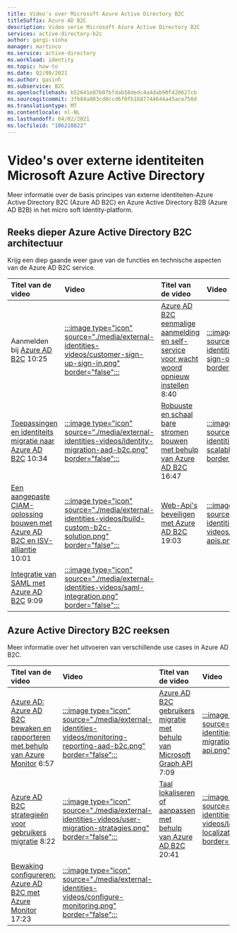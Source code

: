 ```yaml
---
title: Video's over Microsoft Azure Active Directory B2C
titleSuffix: Azure AD B2C
description: Video serie Microsoft Azure Active Directory B2C
services: active-directory-b2c
author: gargi-sinha
manager: martinco
ms.service: active-directory
ms.workload: identity
ms.topic: how-to
ms.date: 02/09/2021
ms.author: gasinh
ms.subservice: B2C
ms.openlocfilehash: b52641e87b07bfdab58dedc4a4dab90f420627cb
ms.sourcegitcommit: 3f684a803cd0ccd6f0fb1b87744644a45ace750d
ms.translationtype: MT
ms.contentlocale: nl-NL
ms.lasthandoff: 04/02/2021
ms.locfileid: "106218822"
---
```

# <a name="microsoft-azure-active-directory-external-identities-videos"></a>Video's over externe identiteiten Microsoft Azure Active Directory

Meer informatie over de basis principes van externe identiteiten-Azure Active Directory B2C (Azure AD B2C) en Azure Active Directory B2B (Azure AD B2B) in het micro soft Identity-platform.


## <a name="azure-active-directory-b2c-architecture-deep-dive-series"></a>Reeks dieper Azure Active Directory B2C architectuur

Krijg een diep gaande weer gave van de functies en technische aspecten van de Azure AD B2C service.


| Titel van de video    | Video     |  Titel van de video     | Video |
|:------|:------|:------|:------|
|Aanmelden bij [Azure AD B2C](https://www.youtube.com/watch?v=c8rN1ZaR7wk&list=PL3ZTgFEc7LyuJ8YRSGXBUVItCPnQz3YX0&index=6&t=2s) 10:25       | [:::image type="icon" source="./media/external-identities-videos/customer-sign-up-sign-in.png" border="false":::](https://www.youtube.com/watch?v=c8rN1ZaR7wk&list=PL3ZTgFEc7LyuJ8YRSGXBUVItCPnQz3YX0&index=6)  | [Azure AD B2C eenmalige aanmelding en self-service voor wacht woord opnieuw instellen](https://www.youtube.com/watch?v=kRV-7PSLK38&list=PL3ZTgFEc7LyuJ8YRSGXBUVItCPnQz3YX0&index=7) 8:40       | [:::image type="icon" source="./media/external-identities-videos/single-sign-on.png" border="false":::](https://www.youtube.com/watch?v=kRV-7PSLK38&list=PL3ZTgFEc7LyuJ8YRSGXBUVItCPnQz3YX0&index=7) |
| [Toepassingen en identiteits migratie naar Azure AD B2C](https://www.youtube.com/watch?v=Xw_YwSJmhIQ&list=PL3ZTgFEc7LyuJ8YRSGXBUVItCPnQz3YX0&index=9) 10:34       | [:::image type="icon" source="./media/external-identities-videos/identity-migration-aad-b2c.png" border="false":::](https://www.youtube.com/watch?v=Xw_YwSJmhIQ&list=PL3ZTgFEc7LyuJ8YRSGXBUVItCPnQz3YX0&index=9) | [Robuuste en schaal bare stromen bouwen met behulp van Azure AD B2C](https://www.youtube.com/watch?v=8f_Ozpw9yTs&list=PL3ZTgFEc7LyuJ8YRSGXBUVItCPnQz3YX0&index=12) 16:47       | [:::image type="icon" source="./media/external-identities-videos/b2c-scalable-flows.png" border="false":::](https://www.youtube.com/watch?v=8f_Ozpw9yTs&list=PL3ZTgFEc7LyuJ8YRSGXBUVItCPnQz3YX0&index=12) |
| [Een aangepaste CIAM-oplossing bouwen met Azure AD B2C en ISV-alliantie](https://www.youtube.com/watch?v=UZjiGDD0wa8&list=PL3ZTgFEc7LyuJ8YRSGXBUVItCPnQz3YX0&index=8) 10:01       | [:::image type="icon" source="./media/external-identities-videos/build-custom-b2c-solution.png" border="false":::](https://www.youtube.com/watch?v=UZjiGDD0wa8&list=PL3ZTgFEc7LyuJ8YRSGXBUVItCPnQz3YX0&index=8) | [Web-Api's beveiligen met Azure AD B2C](https://www.youtube.com/watch?v=wuUu71RcsIo&list=PL3ZTgFEc7LyuJ8YRSGXBUVItCPnQz3YX0&index=10) 19:03       | [:::image type="icon" source="./media/external-identities-videos/protecting-web-apis.png" border="false":::](https://www.youtube.com/watch?v=wuUu71RcsIo&list=PL3ZTgFEc7LyuJ8YRSGXBUVItCPnQz3YX0&index=10) |
| [Integratie van SAML met Azure AD B2C](https://www.youtube.com/watch?v=r2TIVBCm7v4&list=PL3ZTgFEc7LyuJ8YRSGXBUVItCPnQz3YX0&index=11) 9:09       | [:::image type="icon" source="./media/external-identities-videos/saml-integration.png" border="false":::](https://www.youtube.com/watch?v=r2TIVBCm7v4&list=PL3ZTgFEc7LyuJ8YRSGXBUVItCPnQz3YX0&index=11) |

## <a name="azure-active-directory-b2c-how-to-series"></a>Azure Active Directory B2C reeksen

Meer informatie over het uitvoeren van verschillende use cases in Azure AD B2C.

|  Titel van de video   | Video  |  Titel van de video     | Video  |
|:------|:------|:------|:------|
|[Azure AD: Azure AD B2C bewaken en rapporteren met behulp van Azure Monitor](https://www.youtube.com/watch?v=Mu9GQy-CbXI&list=PL3ZTgFEc7LyuJ8YRSGXBUVItCPnQz3YX0&index=1) 6:57       | [:::image type="icon" source="./media/external-identities-videos/monitoring-reporting-aad-b2c.png" border="false":::](https://www.youtube.com/watch?v=Mu9GQy-CbXI&list=PL3ZTgFEc7LyuJ8YRSGXBUVItCPnQz3YX0&index=1) | [Azure AD B2C gebruikers migratie met behulp van Microsoft Graph API](https://www.youtube.com/watch?v=9BRXBtkBzL4&list=PL3ZTgFEc7LyuJ8YRSGXBUVItCPnQz3YX0&index=5) 7:09       | [:::image type="icon" source="./media/external-identities-videos/user-migration-msgraph-api.png" border="false":::](https://www.youtube.com/watch?v=9BRXBtkBzL4list=PL3ZTgFEc7LyuJ8YRSGXBUVItCPnQz3YX0&index=5) |
| [Azure AD B2C strategieën voor gebruikers migratie](https://www.youtube.com/watch?v=lCWR6PGUgz0&list=PL3ZTgFEc7LyuJ8YRSGXBUVItCPnQz3YX0&index=2) 8:22       | [:::image type="icon" source="./media/external-identities-videos/user-migration-stratagies.png" border="false":::](https://www.youtube.com/watch?v=lCWR6PGUgz0&list=PL3ZTgFEc7LyuJ8YRSGXBUVItCPnQz3YX0&index=2) | [Taal lokaliseren of aanpassen met behulp van Azure AD B2C](https://www.youtube.com/watch?v=yqrX5_tA7Ms&list=PL3ZTgFEc7LyuJ8YRSGXBUVItCPnQz3YX0&index=13) 20:41       | [:::image type="icon" source="./media/external-identities-videos/language-localization.png" border="false":::](https://www.youtube.com/watch?v=yqrX5_tA7Ms&list=PL3ZTgFEc7LyuJ8YRSGXBUVItCPnQz3YX0&index=13) | 
|[Bewaking configureren: Azure AD B2C met Azure Monitor](https://www.youtube.com/watch?v=tF2JS6TGc3g&list=PL3ZTgFEc7LyuJ8YRSGXBUVItCPnQz3YX0&index=14) 17:23    | [:::image type="icon" source="./media/external-identities-videos/configure-monitoring.png" border="false":::](https://www.youtube.com/watch?v=tF2JS6TGc3g&list=PL3ZTgFEc7LyuJ8YRSGXBUVItCPnQz3YX0&index=14) |
